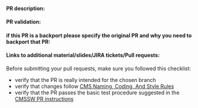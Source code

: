#### PR description:

<!-- Please replace this text with a description of the feature proposed or problem addressed, specifying:
  - what changes are expected in the output if any, 
  - what other PRs or externals it depends upon if any,
  - link to any additional material useful to document this PR (slides, JIRA tickets, related pull requestes, Indico pages, TWiki pages)  -->

#### PR validation:

<!-- Please replace this text with a description of which tests have been performed to verify the correctness of the PR, including the eventual addition of new code for testing like unit tests, test configurations, additions or updates to the runTheMatrix test workflows -->

#### if this PR is a backport please specify the original PR and why you need to backport that PR:

#### Links to additional material/slides/JIRA tickets/Pull requests:

<!-- Please replace this text with any link to  -->

Before submitting your pull requests, make sure you followed this checklist:
- verify that the PR is really intended for the chosen branch
- verify that changes follow [CMS Naming, Coding, And Style Rules](http://cms-sw.github.io/cms_coding_rules.html)
- verify that the PR passes the basic test procedure suggested in the [CMSSW PR instructions](https://cms-sw.github.io/PRWorkflow.html)
